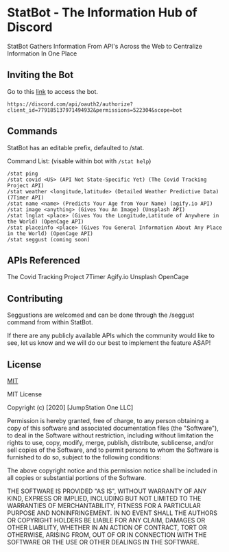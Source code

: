 # StatBot - The Information Hub of Discord

StatBot Gathers Information From API's Across the Web to Centralize Information In One Place 

## Inviting the Bot

Go to this [link](https://discord.com/api/oauth2/authorize?client_id=779185137971494932&permissions=522304&scope=bot) to access the bot.

```
https://discord.com/api/oauth2/authorize?client_id=779185137971494932&permissions=522304&scope=bot
```

## Commands

StatBot has an editable prefix, defaulted to /stat.

Command List: (visable within bot with  ```/stat help```)
```
/stat ping
/stat covid <US> (API Not State-Specific Yet) (The Covid Tracking Project API)
/stat weather <longitude,latitude> (Detailed Weather Predictive Data) (7Timer API)
/stat name <name> (Predicts Your Age from Your Name) (agify.io API)
/stat image <anything> (Gives You An Image) (Unsplash API)
/stat lnglat <place> (Gives You the Longitude,Latitude of Anywhere in the World) (OpenCage API)
/stat placeinfo <place> (Gives You General Information About Any Place in the World) (OpenCage API)
/stat seggust (coming soon)
```

## APIs Referenced
The Covid Tracking Project
7Timer
Agify.io
Unsplash
OpenCage

## Contributing
Seggustions are welcomed and can be done through the /seggust command from within StatBot.

If there are any publicly available APIs which the community would like to see, let us know and we will do our best to implement the feature ASAP!

## License
[MIT](https://choosealicense.com/licenses/mit/)

MIT License

Copyright (c) [2020] [JumpStation One LLC]

Permission is hereby granted, free of charge, to any person obtaining a copy
of this software and associated documentation files (the "Software"), to deal
in the Software without restriction, including without limitation the rights
to use, copy, modify, merge, publish, distribute, sublicense, and/or sell
copies of the Software, and to permit persons to whom the Software is
furnished to do so, subject to the following conditions:

The above copyright notice and this permission notice shall be included in all
copies or substantial portions of the Software.

THE SOFTWARE IS PROVIDED "AS IS", WITHOUT WARRANTY OF ANY KIND, EXPRESS OR
IMPLIED, INCLUDING BUT NOT LIMITED TO THE WARRANTIES OF MERCHANTABILITY,
FITNESS FOR A PARTICULAR PURPOSE AND NONINFRINGEMENT. IN NO EVENT SHALL THE
AUTHORS OR COPYRIGHT HOLDERS BE LIABLE FOR ANY CLAIM, DAMAGES OR OTHER
LIABILITY, WHETHER IN AN ACTION OF CONTRACT, TORT OR OTHERWISE, ARISING FROM,
OUT OF OR IN CONNECTION WITH THE SOFTWARE OR THE USE OR OTHER DEALINGS IN THE
SOFTWARE.
